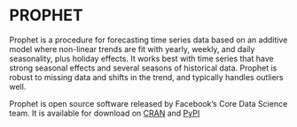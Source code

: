 # PROPHET

Prophet is a procedure for forecasting time series data based on an additive model where non-linear trends are fit with yearly, weekly, and daily seasonality, plus holiday effects. It works best with time series that have strong seasonal effects and several seasons of historical data. Prophet is robust to missing data and shifts in the trend, and typically handles outliers well.  

Prophet is open source software released by Facebook’s Core Data Science team. It is available for download on [CRAN](https://cran.r-project.org/web/packages/prophet/index.html) and [PyPI](https://pypi.org/project/fbprophet/)